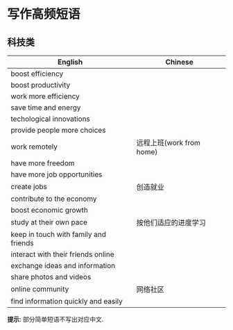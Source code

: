 # 写作高频短语

## 科技类

| English                               | Chinese                  |
| ------------------------------------- | ------------------------ |
| boost efficiency                      |
| boost productivity                    |
| work more efficiency                  |
| save time and energy                  |
| techological innovations              |
| provide people more choices           |
| work remotely                         | 远程上班(work from home) |
| have more freedom                     |
| have more job opportunities           |
| create jobs                           | 创造就业                 |
| contribute to the economy             |
| boost economic growth                 |
| study at their own pace               | 按他们适应的进度学习     |
| keep in touch with family and friends |
| interact with their friends online    |
| exchange ideas and information        |
| share photos and videos               |
| online community                      | 网络社区                 |
| find information quickly and easily   |

**提示**: 部分简单短语不写出对应中文.  
